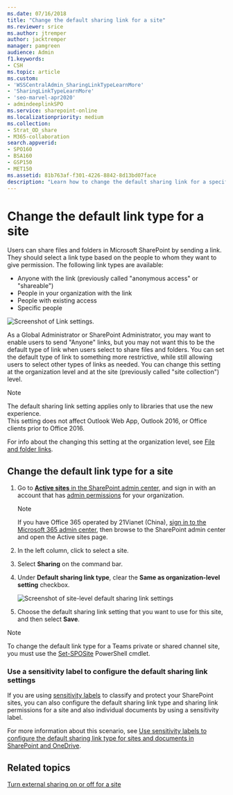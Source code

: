 ```yaml
---
ms.date: 07/16/2018
title: "Change the default sharing link for a site"
ms.reviewer: srice
ms.author: jtremper
author: jacktremper
manager: pamgreen
audience: Admin
f1.keywords:
- CSH
ms.topic: article
ms.custom:
- 'WSSCentralAdmin_SharingLinkTypeLearnMore'
- 'SharingLinkTypeLearnMore'
- 'seo-marvel-apr2020'
- admindeeplinkSPO
ms.service: sharepoint-online
ms.localizationpriority: medium
ms.collection:  
- Strat_OD_share
- M365-collaboration
search.appverid:
- SPO160
- BSA160
- GSP150
- MET150
ms.assetid: 81b763af-f301-4226-8842-8d13bd07face
description: "Learn how to change the default sharing link for a specific site. You can change this setting at the organization level and at the site level."
---
```


# Change the default link type for a site

Users can share files and folders in Microsoft SharePoint by sending a link. They should select a link type based on the people to whom they want to give permission. The following link types are available: 

- Anyone with the link (previously called "anonymous access" or "shareable")
- People in your organization with the link 
- People with existing access
- Specific people 

![Screenshot of Link settings.](media/link-settings.png)

As a Global Administrator or SharePoint Administrator, you may want to enable users to send "Anyone" links, but you may not want this to be the default type of link when users select to share files and folders. You can set the default type of link to something more restrictive, while still allowing users to select other types of links as needed. You can change this setting at the organization level and at the site (previously called "site collection") level. 
  
> [!NOTE]
> The default sharing link setting applies only to libraries that use the new experience.<br>This setting does not affect Outlook Web App, Outlook 2016, or Office clients prior to Office 2016. 


For info about the changing this setting at the organization level, see [File and folder links](turn-external-sharing-on-or-off.md#file-and-folder-links).

  
## Change the default link type for a site

1. Go to <a href="https://go.microsoft.com/fwlink/?linkid=2185220" target="_blank">**Active sites** in the SharePoint admin center</a>, and sign in with an account that has [admin permissions](/sharepoint/sharepoint-admin-role) for your organization.

    > [!NOTE]
    > If you have Office 365 operated by 21Vianet (China), [sign in to the Microsoft 365 admin center](https://go.microsoft.com/fwlink/p/?linkid=850627), then browse to the SharePoint admin center and open the Active sites page.
    
2. In the left column, click to select a site.

3. Select **Sharing** on the command bar.

4. Under **Default sharing link type**, clear the **Same as organization-level setting** checkbox.

    ![Screenshot of site-level default sharing link settings](media/default-sharing-link-type-site.png)

5. Choose the default sharing link setting that you want to use for this site, and then select **Save**.

> [!Note]
> To change the default link type for a Teams private or shared channel site, you must use the [Set-SPOSite](/powershell/module/sharepoint-online/set-sposite) PowerShell cmdlet.

### Use a sensitivity label to configure the default sharing link settings

If you are using [sensitivity labels](/microsoft-365/compliance/sensitivity-labels) to classify and protect your SharePoint sites, you can also configure the default sharing link type and sharing link permissions for a site and also individual documents by using a sensitivity label.

For more information about this scenario, see [Use sensitivity labels to configure the default sharing link type for sites and documents in SharePoint and OneDrive](/microsoft-365/compliance/sensitivity-labels-default-sharing-link).

## Related topics

[Turn external sharing on or off for a site](change-external-sharing-site.md)


